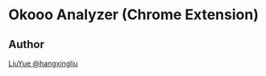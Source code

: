 # Okooo Analyzer (Chrome Extension)

## Author

[LiuYue @hangxingliu](https://github.com/hangxingliu/)
